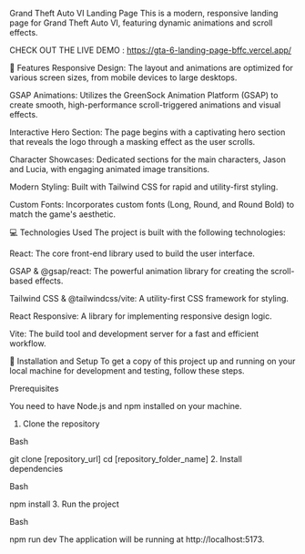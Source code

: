 Grand Theft Auto VI Landing Page
This is a modern, responsive landing page for Grand Theft Auto VI, featuring dynamic animations and scroll effects.

CHECK OUT THE LIVE DEMO : https://gta-6-landing-page-bffc.vercel.app/

🌟 Features
Responsive Design: The layout and animations are optimized for various screen sizes, from mobile devices to large desktops.

GSAP Animations: Utilizes the GreenSock Animation Platform (GSAP) to create smooth, high-performance scroll-triggered animations and visual effects.

Interactive Hero Section: The page begins with a captivating hero section that reveals the logo through a masking effect as the user scrolls.

Character Showcases: Dedicated sections for the main characters, Jason and Lucia, with engaging animated image transitions.

Modern Styling: Built with Tailwind CSS for rapid and utility-first styling.

Custom Fonts: Incorporates custom fonts (Long, Round, and Round Bold) to match the game's aesthetic.

💻 Technologies Used
The project is built with the following technologies:

React: The core front-end library used to build the user interface.

GSAP & @gsap/react: The powerful animation library for creating the scroll-based effects.

Tailwind CSS & @tailwindcss/vite: A utility-first CSS framework for styling.

React Responsive: A library for implementing responsive design logic.

Vite: The build tool and development server for a fast and efficient workflow.





🚀 Installation and Setup
To get a copy of this project up and running on your local machine for development and testing, follow these steps.

Prerequisites

You need to have Node.js and npm installed on your machine.

1. Clone the repository

Bash

git clone [repository_url]
cd [repository_folder_name]
2. Install dependencies

Bash

npm install
3. Run the project

Bash

npm run dev
The application will be running at http://localhost:5173.
